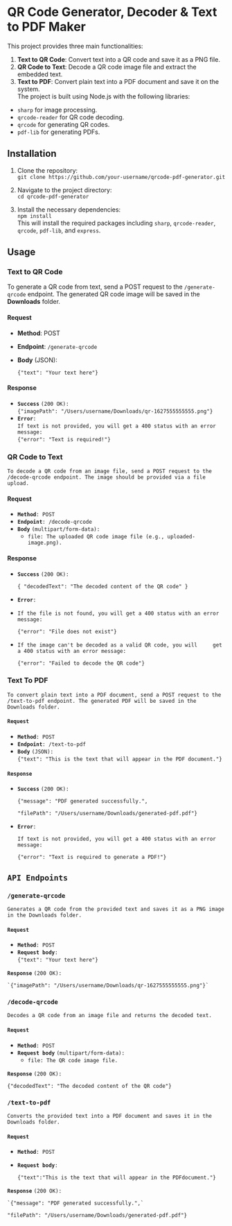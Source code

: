 # **QR Code Generator, Decoder & Text to PDF Maker**

This project provides three main functionalities:

1. **Text to QR Code**: Convert text into a QR code and save it as a PNG file.  
2. **QR Code to Text**: Decode a QR code image file and extract the embedded text.  
3. **Text to PDF**: Convert plain text into a PDF document and save it on the system.  
   The project is built using Node.js with the following libraries:  
* `sharp` for image processing.  
* `qrcode-reader` for QR code decoding.  
* `qrcode` for generating QR codes.  
* `pdf-lib` for generating PDFs.

## **Installation**

1. Clone the repository:  
   `git clone https://github.com/your-username/qrcode-pdf-generator.git`

   

2. Navigate to the project directory:  
   `cd qrcode-pdf-generator`

   

3. Install the necessary dependencies:  
   `npm install`  
   This will install the required packages including `sharp`, `qrcode-reader`, `qrcode`, `pdf-lib`, and `express`.

## **Usage**

### **Text to QR Code**

To generate a QR code from text, send a POST request to the `/generate-qrcode` endpoint. The generated QR code image will be saved in the **Downloads** folder.

#### **Request**

* **Method**: POST  
* **Endpoint**: `/generate-qrcode`  
* **Body** (JSON):  
    
   	`{"text": "Your text here"}`


#### **Response**

* **`Success`** `(200 OK):`  
  `{"imagePath": "/Users/username/Downloads/qr-1627555555555.png"}`  
* **`Error`**`:`  
  `If text is not provided, you will get a 400 status with an error message:`  
  `{"error": "Text is required!"}`

### **QR Code to Text**

`To decode a QR code from an image file, send a POST request to the /decode-qrcode endpoint. The image should be provided via a file upload.`

#### **Request**

* **`Method`**`: POST`  
* **`Endpoint`**`: /decode-qrcode`  
* **`Body`** `(multipart/form-data):`  
  * `file: The uploaded QR code image file (e.g., uploaded-image.png).`

#### **Response**

* **`Success`** `(200 OK):`

  `{ "decodedText": "The decoded content of the QR code" }`

* **`Error`**`:`  
- `If the file is not found, you will get a 400 status with an error message:`

  `{"error": "File does not exist"}`


- `If the image can't be decoded as a valid QR code, you will     get a 400 status with an error message:`

  `{"error": "Failed to decode the QR code"}`


  


### **Text To PDF**

`To convert plain text into a PDF document, send a POST request to the /text-to-pdf endpoint. The generated PDF will be saved in the Downloads folder.`

#### **`Request`**

* **`Method`**`: POST`  
* **`Endpoint`**`: /text-to-pdf`  
* **`Body`** `(JSON):`  
  `{"text": "This is the text that will appear in the PDF document."}`

#### **`Response`**

* **`Success`** `(200 OK):`  
    
  	`{"message": "PDF generated successfully.",`

    `"filePath": "/Users/username/Downloads/generated-pdf.pdf"}`  
* **`Error`**`:`

  `If text is not provided, you will get a 400 status with an error message:`

  `{"error": "Text is required to generate a PDF!"}`


## **`API Endpoints`**

### **`/generate-qrcode`**

`Generates a QR code from the provided text and saves it as a PNG image in the Downloads folder.`

#### **`Request`**

* **`Method`**`: POST`  
* **`Request body`**`:`  
  `{"text": "Your text here"}`

**`Response`** `(200 OK):`

	`{"imagePath": "/Users/username/Downloads/qr-1627555555555.png"}`

### **`/decode-qrcode`**

`Decodes a QR code from an image file and returns the decoded text.`

#### **`Request`**

* **`Method`**`: POST`  
* **`Request body`** `(multipart/form-data):`  
  * `file: The QR code image file.`	

**`Response`** `(200 OK):`

`{"decodedText": "The decoded content of the QR code"}`

### **`/text-to-pdf`**

`Converts the provided text into a PDF document and saves it in the Downloads folder.`

#### **`Request`**

* **`Method`**`: POST`  
* **`Request body`**`:`

  `{"text":"This is the text that will appear in the PDFdocument."}`

**`Response`** `(200 OK):`

	`{"message": "PDF generated successfully.",`

  `"filePath": "/Users/username/Downloads/generated-pdf.pdf"}`

